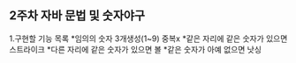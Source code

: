 ## 2주차 자바 문법 및 숫자야구
1.구현할 기능 목록
    *임의의 숫자 3개생성(1~9) 중복x
    *같은 자리에 같은 숫자가 있으면 스트라이크
    *다른 자리에 같은 숫자가 있으면 볼
    *같은 숫자가 아예 없으면 낫싱